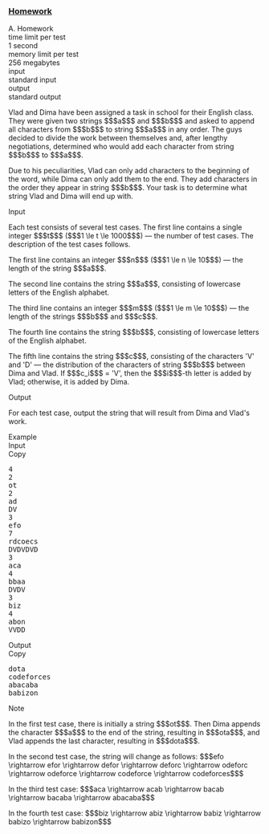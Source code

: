 <h3><a href="https://codeforces.com/contest/2132/problem/A" target="_blank" rel="noopener noreferrer">Homework</a></h3>

<div class="header"><div class="title">A. Homework</div><div class="time-limit"><div class="property-title">time limit per test</div>1 second</div><div class="memory-limit"><div class="property-title">memory limit per test</div>256 megabytes</div><div class="input-file input-standard"><div class="property-title">input</div>standard input</div><div class="output-file output-standard"><div class="property-title">output</div>standard output</div></div><div><p>Vlad and Dima have been assigned a task in school for their English class. They were given two strings $$$a$$$ and $$$b$$$ and asked to append all characters from $$$b$$$ to string $$$a$$$ in any order. The guys decided to divide the work between themselves and, after lengthy negotiations, determined who would add each character from string $$$b$$$ to $$$a$$$.</p><p>Due to his peculiarities, Vlad can only add characters to the beginning of the word, while Dima can only add them to the end. They add characters in the order they appear in string $$$b$$$. Your task is to determine what string Vlad and Dima will end up with.</p></div><div class="input-specification"><div class="section-title">Input</div><p>Each test consists of several test cases. The first line contains a single integer $$$t$$$ ($$$1 \le t \le 1000$$$) — the number of test cases. The description of the test cases follows.</p><p>The first line contains an integer $$$n$$$ ($$$1 \le n \le 10$$$) — the length of the string $$$a$$$.</p><p>The second line contains the string $$$a$$$, consisting of lowercase letters of the English alphabet.</p><p>The third line contains an integer $$$m$$$ ($$$1 \le m \le 10$$$) — the length of the strings $$$b$$$ and $$$c$$$.</p><p>The fourth line contains the string $$$b$$$, consisting of lowercase letters of the English alphabet.</p><p>The fifth line contains the string $$$c$$$, consisting of the characters <span class="tex-font-style-tt">'V'</span> and <span class="tex-font-style-tt">'D'</span> — the distribution of the characters of string $$$b$$$ between Dima and Vlad. If $$$c_i$$$ = <span class="tex-font-style-tt">'V'</span>, then the $$$i$$$-th letter is added by Vlad; otherwise, it is added by Dima.</p></div><div class="output-specification"><div class="section-title">Output</div><p>For each test case, output the string that will result from Dima and Vlad's work.</p></div><div class="sample-tests"><div class="section-title">Example</div><div class="sample-test"><div class="input"><div class="title">Input<div title="Copy" data-clipboard-target="#id0036381883118864433" id="id0006496389449786166" class="input-output-copier">Copy</div></div><pre id="id0036381883118864433"><div class="test-example-line test-example-line-even test-example-line-0">4</div><div class="test-example-line test-example-line-odd test-example-line-1">2</div><div class="test-example-line test-example-line-odd test-example-line-1">ot</div><div class="test-example-line test-example-line-odd test-example-line-1">2</div><div class="test-example-line test-example-line-odd test-example-line-1">ad</div><div class="test-example-line test-example-line-odd test-example-line-1">DV</div><div class="test-example-line test-example-line-even test-example-line-2">3</div><div class="test-example-line test-example-line-even test-example-line-2">efo</div><div class="test-example-line test-example-line-even test-example-line-2">7</div><div class="test-example-line test-example-line-even test-example-line-2">rdcoecs</div><div class="test-example-line test-example-line-even test-example-line-2">DVDVDVD</div><div class="test-example-line test-example-line-odd test-example-line-3">3</div><div class="test-example-line test-example-line-odd test-example-line-3">aca</div><div class="test-example-line test-example-line-odd test-example-line-3">4</div><div class="test-example-line test-example-line-odd test-example-line-3">bbaa</div><div class="test-example-line test-example-line-odd test-example-line-3">DVDV</div><div class="test-example-line test-example-line-even test-example-line-4">3</div><div class="test-example-line test-example-line-even test-example-line-4">biz</div><div class="test-example-line test-example-line-even test-example-line-4">4</div><div class="test-example-line test-example-line-even test-example-line-4">abon</div><div class="test-example-line test-example-line-even test-example-line-4">VVDD</div></pre></div><div class="output"><div class="title">Output<div title="Copy" data-clipboard-target="#id0044309678530532115" id="id006247677794877134" class="input-output-copier">Copy</div></div><pre id="id0044309678530532115">dota
codeforces
abacaba
babizon
</pre></div></div></div><div class="note"><div class="section-title">Note</div><p>In the first test case, there is initially a string $$$ot$$$. Then Dima appends the character $$$a$$$ to the end of the string, resulting in $$$ota$$$, and Vlad appends the last character, resulting in $$$dota$$$.</p><p>In the second test case, the string will change as follows: $$$efo \rightarrow efor \rightarrow defor \rightarrow deforc \rightarrow odeforc \rightarrow odeforce \rightarrow codeforce \rightarrow codeforces$$$</p><p>In the third test case: $$$aca \rightarrow acab \rightarrow bacab \rightarrow bacaba \rightarrow abacaba$$$</p><p>In the fourth test case: $$$biz \rightarrow abiz \rightarrow babiz \rightarrow babizo \rightarrow babizon$$$</p></div>
